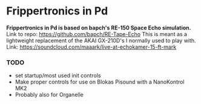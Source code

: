 # Frippertronics in Pd

**Frippertronics in Pd is based on bapch's RE-150 Space Echo simulation.**
Link to repo: https://github.com/bapch/RE-Tape-Echo
This is meant as a lightweight replacement of the AKAI GX-210D's I normally used to play with.
Link: https://soundcloud.com/maaark/live-at-echokamer-15-ft-mark


### TODO
* set startup/most used init controls
* Make proper controls for use on Blokas Pisound with a NanoKontrol MK2
* Probably also for Organelle